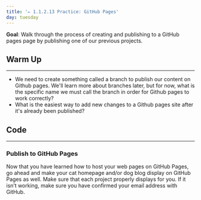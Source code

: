 ```yaml
---
title: '✏️ 1.1.2.13 Practice: GitHub Pages'
day: tuesday
---
```


**Goal**:  Walk through the process of creating and publishing to a GitHub pages page by publishing one of our previous projects.

## Warm Up
---

* We need to create something called a branch to publish our content on Github pages. We'll learn more about branches later, but for now, what is the specific name we must call the branch in order for Github pages to work correctly?
*  What is the easiest way to add new changes to a Github pages site after it's already been published?

## Code
---

### Publish to GitHub Pages

Now that you have learned how to host your web pages on GitHub Pages, go ahead and make your cat homepage and/or dog blog display on GitHub Pages as well. Make sure that each project properly displays for you. If it isn’t working, make sure you have confirmed your email address with GitHub. 
